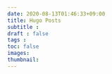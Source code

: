 ```yaml
---
date: 2020-08-13T01:46:33+09:00
title: Hugo Posts
subtitle : 
draft : false
tags :
toc: false
images: 
thumbnail:
---
```


